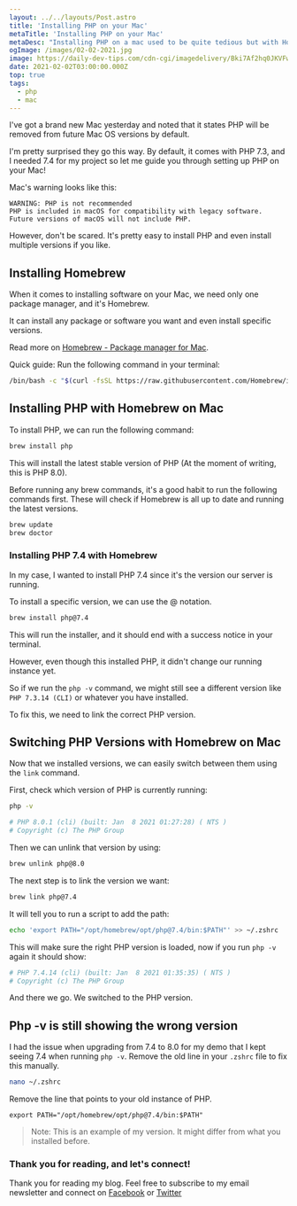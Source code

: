 ```yaml
---
layout: ../../layouts/Post.astro
title: 'Installing PHP on your Mac'
metaTitle: 'Installing PHP on your Mac'
metaDesc: "Installing PHP on a mac used to be quite tedious but with Homebrew it's a breeze"
ogImage: /images/02-02-2021.jpg
image: https://daily-dev-tips.com/cdn-cgi/imagedelivery/Bki7Af2hq0JKVFw1XYYMQg/4e298140-eec6-4555-eea8-cdd2de55f700
date: 2021-02-02T03:00:00.000Z
top: true
tags:
  - php
  - mac
---
```


I've got a brand new Mac yesterday and noted that it states PHP will be removed from future Mac OS versions by default.

I'm pretty surprised they go this way. By default, it comes with PHP 7.3, and I needed 7.4 for my project so let me guide you through setting up PHP on your Mac!

Mac's warning looks like this:

```text
WARNING: PHP is not recommended
PHP is included in macOS for compatibility with legacy software.
Future versions of macOS will not include PHP.
```

However, don't be scared. It's pretty easy to install PHP and even install multiple versions if you like.

## Installing Homebrew

When it comes to installing software on your Mac, we need only one package manager, and it's Homebrew.

It can install any package or software you want and even install specific versions.

Read more on [Homebrew - Package manager for Mac](https://daily-dev-tips.com/posts/homebrew-one-package-manager-to-rule-them-all/).

Quick guide: Run the following command in your terminal:

```bash
/bin/bash -c "$(curl -fsSL https://raw.githubusercontent.com/Homebrew/install/HEAD/install.sh)"
```

## Installing PHP with Homebrew on Mac

To install PHP, we can run the following command:

```bash
brew install php
```

This will install the latest stable version of PHP (At the moment of writing, this is PHP 8.0).

Before running any brew commands, it's a good habit to run the following commands first. These will check if Homebrew is all up to date and running the latest versions.

```bash
brew update
brew doctor
```

### Installing PHP 7.4 with Homebrew

In my case, I wanted to install PHP 7.4 since it's the version our server is running.

To install a specific version, we can use the @ notation.

```bash
brew install php@7.4
```

This will run the installer, and it should end with a success notice in your terminal.

However, even though this installed PHP, it didn't change our running instance yet.

So if we run the `php -v` command, we might still see a different version like `PHP 7.3.14 (CLI)` or whatever you have installed.

To fix this, we need to link the correct PHP version.

## Switching PHP Versions with Homebrew on Mac

Now that we installed versions, we can easily switch between them using the `link` command.

First, check which version of PHP is currently running:

```bash
php -v

# PHP 8.0.1 (cli) (built: Jan  8 2021 01:27:28) ( NTS )
# Copyright (c) The PHP Group
```

Then we can unlink that version by using:

```bash
brew unlink php@8.0
```

The next step is to link the version we want:

```bash
brew link php@7.4
```

It will tell you to run a script to add the path:

```bash
echo 'export PATH="/opt/homebrew/opt/php@7.4/bin:$PATH"' >> ~/.zshrc
```

This will make sure the right PHP version is loaded, now if you run `php -v` again it should show:

```bash
# PHP 7.4.14 (cli) (built: Jan  8 2021 01:35:35) ( NTS )
# Copyright (c) The PHP Group
```

And there we go. We switched to the PHP version.

## Php -v is still showing the wrong version

I had the issue when upgrading from 7.4 to 8.0 for my demo that I kept seeing 7.4 when running `php -v`. Remove the old line in your `.zshrc` file to fix this manually.

```bash
nano ~/.zshrc
```

Remove the line that points to your old instance of PHP.

```text
export PATH="/opt/homebrew/opt/php@7.4/bin:$PATH"
```

> Note: This is an example of my version. It might differ from what you installed before.

### Thank you for reading, and let's connect!

Thank you for reading my blog. Feel free to subscribe to my email newsletter and connect on [Facebook](https://www.facebook.com/DailyDevTipsBlog) or [Twitter](https://twitter.com/DailyDevTips1)
